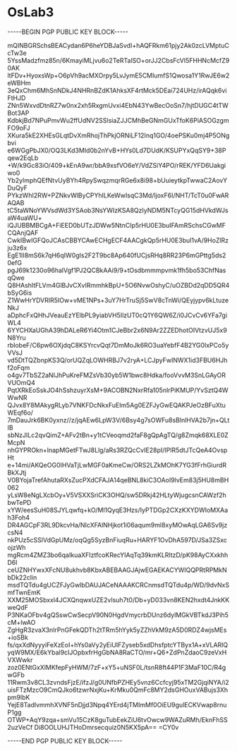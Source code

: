 # OsLab3

-----BEGIN PGP PUBLIC KEY BLOCK-----

mQINBGRSchsBEACydan6P6heYDBJaSvdI+hAQFRkm61pjy2Ak0zcLVMptuCcTw3e
5YssMadzfmz85n/6KmayiMLjvu6o2TeRTalSO+orJJ2CbsFcVI5FHHNcMcfZ90AK
ltFDv+HyoxsWp+O6pVh9acMXOrpy5LvJymE5CMIumfS1Qwosa1Y1RwJE6w2eWBHm
3eQxChm6MhSnNDkJ4NHRnBZdK1AhksXF4rtMck5DEai724UHz/irAQqk6viFtHJD
ZNn5WxvdDtnRZ7w0nx2xh5RxgmUvxi4EbN43YwBecOoSn7/hjtDUGC4tTWBot3AP
KdbkjBd7NPuPmvWu2ffUdNV2SSlsiaZJJCMhBeGNmGUxTfoK6PiASOGzgmFO9oFJ
XKura5kE2XHEsGLqtDvXmRhojThPkjORNiLF12Inq1GO/4oePSKu0mj4P5ONgbvi
e6WGgPbJX0/OQ3LKd3MId0b2nYvB+HYs0Ld7DUdK/KSUPYxQqSY9+38Pqew2EqLb
+W/k9Gc83iO/409+kEnA9wr/bbA9xsfVO6eY/VdZSiY4PO/rREK/YFD6Uakgiwo0
Yb2ylmphQEfNtvUyBYh4RpySwqzmqrRGe6x8i98+bUuieytkpTwwaC2AovYDuQyF
PYkzWhI2RW+PZNkvWlByCPYhILKeWwIsqC3Md/ljoxF6I/NHT/TcT0u0FwARAQAB
tC5taWNoYWVsdWd3YSAob3NsYWIzKSA8QzIyNDM5NTcyQG15dHVkdWJsaW4uaWU+
iQJUBBMBCgA+FiEED0bUTzJDWw5NtnCIp5rHU0E3buIFAmRSchsCGwMFCQAnjQAF
CwkIBwIGFQoJCAsCBBYCAwECHgECF4AACgkQp5rHU0E3buI1vA/9HoZlRzju3z6x
EgE1II8mS6k7qH6qIW0gIs2F2T9bc8Ap640fUCjsRHq8RR23P6mGPttg5ds20efG
pgJ69k1230o96halVgf1PJ2QCBkAAi9/9+tOsdbmmmpvmk1fh5bo53ChfNasqQwe
Q8HAshltFLVm4GlBJvCXvIRmmhkBpU+5O6NvwOshyC/uOZBDd2qDD5QR4bSyG6is
Z1WwHrYDVRIR5IOw+vME1NPs+3uY7HrTruSj5SwV8cTnWi/QEyjypv6kLtuzeNkJ
aDphcFxQHhJVeauEzYElbPL9yiabVH5IlzUT0cQ1Y6QW6Z/i0JCvCv6YFa7giWL4
6YYCHXaUGhA39hDALeR6Yi4Otm1CJeBbr2x6N9Ar2ZZEDhotOIVtzvUJ5x9N8Yru
rblobeF/C6pw6OXjdqC8KSYrcvQqt7DmMoJk6RO3uaYebfF4B2YG0IxPCo5yVVsJ
vd5DtTQZbnpKS3Q/orUQZqLOWHRBJ7v2ryA+LCJpyFwINWX1id3FBU6HJhf2oFqm
o4gv7TbSZ2aNIJhPuKreFMZsVb30yb5W1bwc8Hdka/fooVvvM3SnLGAyORVUOmQ4
PqtXRkEoSskJO4hSshzuyrXsM+9ACOBN2NxrRfa105nlrPiKMUP/YvSztQ4WWwNR
QJvx8Y8MAkygRLyb7VNKFDcNkxFuElm5Ag0EZFJyGwEQAKPJeOzBFuXtuWEqf6o/
7mDauJrk6BK0yxnz//z/jqAEw6LpW3V/6Bsy4g7sOWFu8sBlnlHVA2b7jn+QLtIB
sbNzJILc2qvQimZ+AFv2tBn+y1tCVeoqmd2faF8gQpAgTQ/g8Zmqk68XLE0ZMcpN
nhGYPROkn+lnapMGetFTwJ8Llg/aRs3RZQcCvIE28pI/IPlR5dtJTcQeA4OvspHt
e+14mi/AKQeOG0IHVaTjLwMGF0aKmeCw/ORS2LZkMOhK7YG3fFrhGiurdRBkXJtj
V0BYojaTrefAhutaRXsZucPXdCFAJA14qeBNL8kiC3OAoI9lvEm83j5HU8mBH062
yLsW8eNgLXcbOy+V5VSXXSriCK3OHQ/sw5DRkj42HLtyWjugcsnCAWzf2hbwTePD
xYW/eesSuH08SJYLqwfq+kO/Ml1QyqE3Hzs/IyPTDGp2CXzKXYDWIoMXAah3Foh4
DR4AGCpF3RL9DkcvHa/NIcXFAlNHjkot1i06aqum9ml8xyMOwAqLGA6Sv9jzcsN4
nkPUz5cSSlVdGpUMz/oqQg5SyzBnFiuqRu+HARYF1OvDhA597D/JSa3ZSxcojzWh
mgRcm4ZMZ3bo6qaIkuaXFIztfcoKRecYIAqTq39kmKLRltzD/pK98AyCXxkhhD6l
ceUZNHYwxXFcNU8ukhvb8KbxABEBAAGJAjwEGAEKACYWIQQPRtRPMkNbDk22cIin
msdTQTdu4gUCZFJyGwIbDAUJACeNAAAKCRCnmsdTQTdu4p/WD/9dvNxSmfTwnEmK
XXM25MOSbxxl4JCXQnqwxUZE2vIsuh7t0/Db+yD033vn8KEN2hxdt4JnkKKweQdF
P3NKaOFbv4gQSswCwSecpV90N0HgdVmycrbDUnz6dylMGkVBTkdJ3Pih5cM+lwAO
ZgHgR3zvaX3nlrPnGFekQDTh2tTRm5hYyk5yZZhVkM9zA5D0RDZ4wjsMEs+ioSBk
fs/qxXdNyyyiFeXzEoI+hYs0aVy2yEiUIFZyseb5xdDhsfptcYTByx1A+xVLARlQ
yqW9MX/E6kYbal9cIJOpbxfrHgGbNA8RaCTO/mr+Q6+ZdPnZdaoC9zeVxHVXWwkr
zoz0ENtGxXlMKfepFyHWM/7zF+xY5+uNSF0L/tsnR8ft44P1F3MaF10C/R4gwGFb
11Rwm3v8CL3zvndsFjzE/ifzJ/g0UNfbPZHEy5vnz6Ccfcyj95xTM2GjqiNYA/i2
uisFTzMzcO9CmQJko6tzwrNxjKu+KrMku0QmFc8MY2dsGHOuxVABujs3Xhpm9lbK
YejE8TadlvmmhXVNF5nDjjd3Npq4YErd4jTMImMf0OiEU9gulECKVwap8rnuP1gg
OTWP+AqY9zqa+smVu15CzK8guTubEekZiU6tvOwcw9WAZuRMh/EknFhSS2uzVeCf
Di8OOLUHJTHoDmrsecquiz0N5KX5pA==
=CY0v


-----END PGP PUBLIC KEY BLOCK-----
